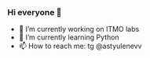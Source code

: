 ### Hi everyone 👋
- 🔭 I’m currently working on ITMO labs
- 🌱 I’m currently learning Python 
- 📫 How to reach me: tg @astyulenevv

